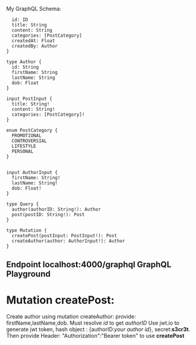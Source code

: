 My GraphQL Schema:
```type Post {
  id: ID
  title: String
  content: String
  categories: [PostCategory]
  createdAt: Float
  createdBy: Author
}

type Author {
  id: String
  firstName: String
  lastName: String
  dob: Float
}

input PostInput {
  title: String!
  content: String!
  categories: [PostCategory]!
}

enum PostCategory {
  PROMOTIONAL
  CONTROVERSIAL
  LIFESTYLE
  PERSONAL
}


input AuthorInput {
  firstName: String!
  lastName: String!
  dob: Float!
}

type Query {
  author(authorID: String!): Author
  post(postID: String!): Post
}

type Mutation {
  createPost(postInput: PostInput!): Post
  createAuthor(author: AuthorInput!): Author
}

```

## Endpoint localhost:4000/graphql GraphQL Playground
# Mutation createPost:
Create author using mutation createAuthor: provide: firstName,lastName,dob.  Must resolve _id_ to get _authorID_
Use jwt.io to generate jwt token, hash object : {authorID:_your author id_}, secret:**s3cr3t**.
Then provide Header: "Authorization":"Bearer token" to use **createPost**